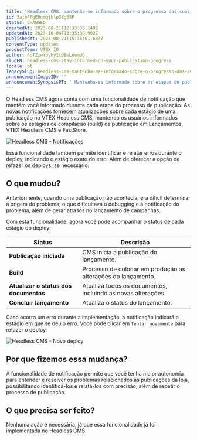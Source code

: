 ```yaml
---
title: 'Headless CMS: mantenha-se informado sobre o progresso das suas publicações'
id: 3ajb4FgE6nmqjblpSEg3SP
status: CHANGED
createdAt: 2023-08-21T12:33:36.149Z
updatedAt: 2023-10-04T13:35:38.902Z
publishedAt: 2023-08-21T15:36:01.683Z
contentType: updates
productTeam: VTEX IO
author: 4oTZzwYoyhy1tDBwLuemdG
slugEN: headless-cms-stay-informed-on-your-publication-progress
locale: pt
legacySlug: headless-cms-mantenha-se-informado-sobre-o-progresso-das-suas-publicacoes
announcementImageID: ''
announcementSynopsisPT: ' Mantenha-se informado sobre as etapas de publicação do Headless CMS e identifique rapidamente erros de publicação.'
---
```


O Headless CMS agora conta com uma funcionalidade de notificação que mantém você informado durante cada etapa do processo de publicação. As novas notificações fornecem atualizações sobre cada estágio de uma publicação no VTEX Headless CMS, mantendo os usuários informados sobre os estágios de compilação (build) da publicação em Lançamentos, VTEX Headless CMS e FastStore. 

![Headless CMS - Notificações](//images.ctfassets.net/alneenqid6w5/3snUhFhKzrzE71wg5GJRws/faec3fe558ef0b94048f83cefd6a5106/headless-cms-publish-pt.gif)

Essa funcionalidade também permite identificar e relatar erros durante o deploy, indicando o estágio exato do erro. Além de oferecer a opção de refazer os deploys, se necessário.

## O que mudou?
Anteriormente, quando uma publicação não acontecia, era difícil determinar a origem do problema, o que dificultava o debugging e a notificação do problema, além de gerar atrasos no lançamento de campanhas.

Com esta funcionalidade, agora você pode acompanhar o status de cada estágio do deploy:

| Status                                	| Descrição 
| ------------------------------------- | ---------------------------------------------------------------------------- |
|  **Publicação iniciada**       	| CMS inicia a publicação do lançamento.             	|
|  **Build**                             	| Processo de colocar em produção as alterações do lançamento.        	                        |
|  **Atualizar o status dos documentos**  | Atualiza todos os documentos, incluindo as novas alterações. |
|  **Concluir lançamento**              	| Atualiza o status do lançamento.                                         	        |

Caso ocorra um erro durante a implementação, a notificação indicará o estágio em que se deu o erro. Você pode clicar em `Tentar novamente` para refazer o deploy.

![Headless CMS - Novo deploy](//images.ctfassets.net/alneenqid6w5/wxnKpmFM0GRlSAB7uboMK/b9ce5d741d88aa05661c2e592b9cf550/headless-cms-redeploy-pt.gif)

## Por que fizemos essa mudança?
A funcionalidade de notificação permite que você tenha maior autonomia para entender e resolver os problemas relacionados às publicações da loja, possibilitando identificá-los e relatá-los com precisão, além de repetir o processo de publicação.

## O que precisa ser feito?
Nenhuma ação é necessária, já que essa funcionalidade já foi implementada no Headless CMS.
